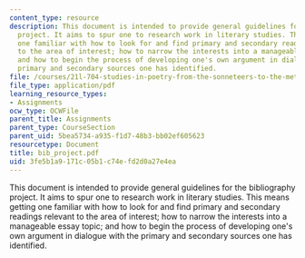 ```yaml
---
content_type: resource
description: This document is intended to provide general guidelines for the bibliography
  project. It aims to spur one to research work in literary studies. This means getting
  one familiar with how to look for and find primary and secondary readings relevant
  to the area of interest; how to narrow the interests into a manageable essay topic;
  and how to begin the process of developing one's own argument in dialogue with the
  primary and secondary sources one has identified.
file: /courses/21l-704-studies-in-poetry-from-the-sonneteers-to-the-metaphysicals-spring-2006/3fe5b1a9171c05b1c74efd2d0a27e4ea_bib_project.pdf
file_type: application/pdf
learning_resource_types:
- Assignments
ocw_type: OCWFile
parent_title: Assignments
parent_type: CourseSection
parent_uid: 5bea5734-a935-f1d7-48b3-bb02ef605623
resourcetype: Document
title: bib_project.pdf
uid: 3fe5b1a9-171c-05b1-c74e-fd2d0a27e4ea
---
```

This document is intended to provide general guidelines for the bibliography project. It aims to spur one to research work in literary studies. This means getting one familiar with how to look for and find primary and secondary readings relevant to the area of interest; how to narrow the interests into a manageable essay topic; and how to begin the process of developing one's own argument in dialogue with the primary and secondary sources one has identified.

